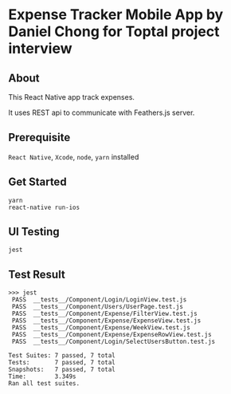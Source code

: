 # Expense Tracker Mobile App by Daniel Chong for Toptal project interview

## About

This React Native app track expenses.

It uses REST api to communicate with Feathers.js server.

## Prerequisite
`React Native`, `Xcode`, `node`, `yarn` installed

## Get Started
```
yarn
react-native run-ios
```

## UI Testing
```
jest
```

## Test Result
```
>>> jest 
 PASS  __tests__/Component/Login/LoginView.test.js
 PASS  __tests__/Component/Users/UserPage.test.js
 PASS  __tests__/Component/Expense/FilterView.test.js
 PASS  __tests__/Component/Expense/ExpenseView.test.js
 PASS  __tests__/Component/Expense/WeekView.test.js
 PASS  __tests__/Component/Expense/ExpenseRowView.test.js
 PASS  __tests__/Component/Login/SelectUsersButton.test.js

Test Suites: 7 passed, 7 total
Tests:       7 passed, 7 total
Snapshots:   7 passed, 7 total
Time:        3.349s
Ran all test suites.
```
